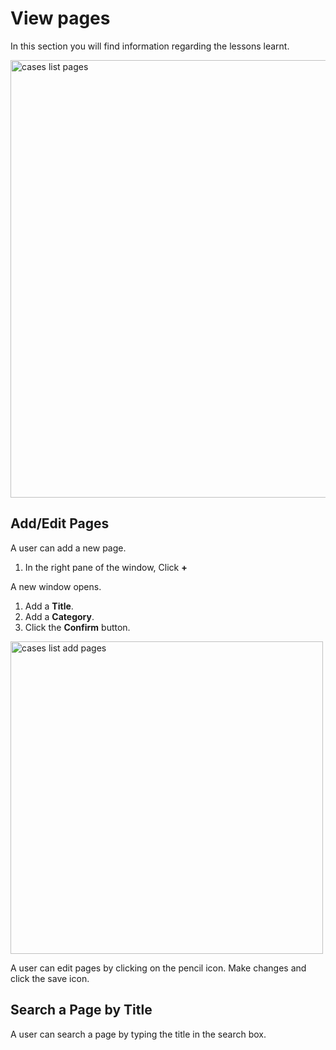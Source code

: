 # View pages

In this section you will find information regarding the lessons learnt. 

<img src="/thehive/images/user-guides/analyst-corner/cases-list/cases-list-pages.png" alt="cases list  pages" width="700" height="700"/>

## Add/Edit Pages

A user can add a new page.

1. In the right pane of the window, Click **+** 

A new window opens. 

1. Add a **Title**. 
1. Add a **Category**.
1. Click the **Confirm** button. 

<img src="/thehive/images/user-guides/analyst-corner/cases-list/cases-list-add-a-page-to-kb.png" alt="cases list add pages" width="500" height="500"/>

A user can edit pages by clicking on the pencil icon. Make changes and click the save icon. 


## Search a Page by Title

A user can search a page by typing the title in the search box.

